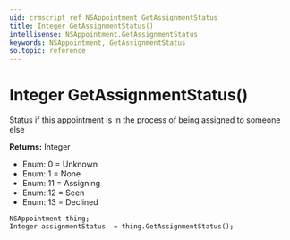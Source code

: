```yaml
---
uid: crmscript_ref_NSAppointment_GetAssignmentStatus
title: Integer GetAssignmentStatus()
intellisense: NSAppointment.GetAssignmentStatus
keywords: NSAppointment, GetAssignmentStatus
so.topic: reference
---
```


# Integer GetAssignmentStatus()

Status if this appointment is in the process of being assigned to someone else

**Returns:** Integer

* Enum: 0 = Unknown 
* Enum: 1 = None 
* Enum: 11 = Assigning 
* Enum: 12 = Seen 
* Enum: 13 = Declined 

```crmscript
NSAppointment thing;
Integer assignmentStatus  = thing.GetAssignmentStatus();
```

